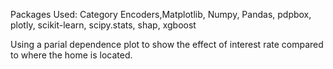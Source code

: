 Packages Used: Category Encoders,Matplotlib, Numpy, Pandas, pdpbox, plotly, scikit-learn, scipy.stats, shap, xgboost

Using a parial dependence plot to show the effect of interest rate compared to where the home is located.
